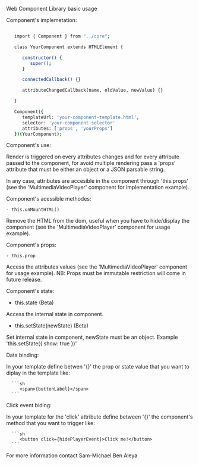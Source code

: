

Web Component Library basic usage

Component's implemetation:

``` sh

   import { Component } from "../core";

   class YourComponent extends HTMLElement {

      constructor() {
         super();
      }

      connectedCallback() {}

      attributeChangedCallback(name, oldValue, newValue) {}

   }

   Component({ 
      templateUrl: 'your-component-template.html',
      selector: 'your-component-selector'
      attributes: ['props', 'yourProps']
   })(YourComponent);

```

Component's use:

   <your-component-selector yourAttribute="yourAttributeValue"></your-component-selector>


Render is triggered on every attributes changes and for every attribute passed to the component, 
for avoid multiple rendering pass a 'props' attribute that must be either an object or a JSON parsable string.

In any case, attributes are accesible in the component through 'this.props' (see the 'MultimediaVideoPlayer' component for implementation example).



Component's acessible methodes:

    - this.unMountHTML()

   Remove the HTML from the dom, useful when you have to hide/display the component (see the 'MultimediaVideoPlayer' component for usage example).


Component's props:

    - this.prop

   Access the attributes values (see the 'MultimediaVideoPlayer' component for usage example).
   NB: Props must be immutable restriction will come in future release.

Component's state:

   - this.state (Beta)

   Access the internal state in component.

   - this.setState(newState) (Beta)

   Set internal state in component, newState must be an object.
   Example 'this.setState({ show: true })'


Data binding:

   In your template define betwen '{}' the prop or state value that you want to diplay in the template like:

      ```sh
         <span>{buttonLabel}</span>
      ```

Click event biding:

   In your template for the 'click' attribute define between '{}' the component's method that you want to trigger like:

      ```sh
         <button click={hidePlayerEvent}>Click me!</button>
      ```


For more information contact Sam-Michael Ben Aleya














